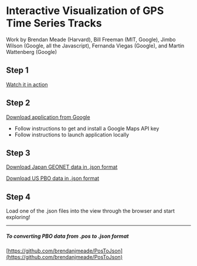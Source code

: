 # Interactive Visualization of GPS Time Series Tracks
Work by Brendan Meade (Harvard), Bill Freeman (MIT, Google), Jimbo Wilson (Google, all the Javascript), Fernanda Viegas (Google), and Martin Wattenberg (Google)

## Step 1
[Watch it in action](http://earthquake.rc.fas.harvard.edu/TrackViewerAnimation1080p.mov)

## Step 2
[Download application from Google](https://geovelo.googlesource.com/geovelo/+/master)
* Follow instructions to get and install a Google Maps API key
* Follow instructions to launch application locally

## Step 3
[Download Japan GEONET data in .json format](http://earthquake.rc.fas.harvard.edu/GeonetTimeSeries.json)

[Download US PBO data in .json format](http://earthquake.rc.fas.harvard.edu/PboTimeSeries.json)

## Step 4
Load one of the .json files into the view through the browser and start exploring!


---
##### To converting PBO data from .pos to .json format
[https://github.com/brendanjmeade/PosToJson](https://github.com/brendanjmeade/PosToJson)
